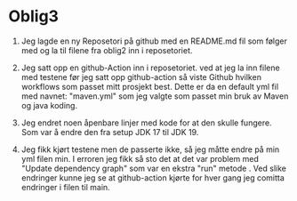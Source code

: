 # Oblig3

1. Jeg lagde en ny Reposetori på github med en README.md fil som følger med og la til filene fra oblig2 inn i reposetoriet.
 
2. Jeg satt opp en github-Action inn i reposetoriet. ved at jeg la inn filene med testene før jeg satt opp github-action så viste Github hvilken workflows som passet mitt prosjekt best. Dette er da en default yml fil med navnet: "maven.yml" som jeg valgte som passet min bruk av Maven og java koding.

3. Jeg endret noen åpenbare linjer med kode for at den skulle fungere. Som var å endre den fra setup JDK 17 til JDK 19.
   
4. Jeg fikk kjørt testene men de passerte ikke, så jeg måtte endre på min yml filen min. I erroren jeg fikk så sto det at det var problem med "Update dependency graph" som var en ekstra "run" metode . Ved slike endringer kunne jeg se at github-action kjørte for hver gang jeg comitta endringer i filen til main.
